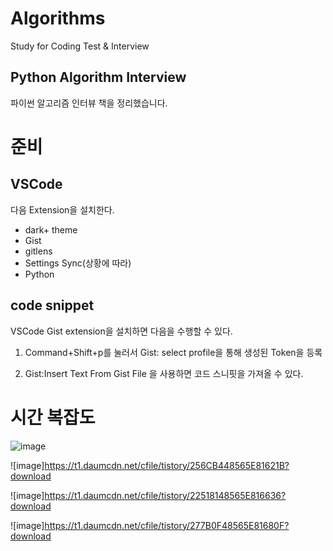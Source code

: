 # Algorithms
Study for Coding Test & Interview 

## Python Algorithm Interview 

파이썬 알고리즘 인터뷰 책을 정리했습니다. 

# 준비 

## VSCode

다음 Extension을 설치한다.

- dark+ theme 
- Gist 
- gitlens
- Settings Sync(상황에 따라) 
- Python 

## code snippet

VSCode Gist extension을 설치하면 다음을 수행할 수 있다.

1. Command+Shift+p를 눌러서 Gist: select profile을 통해 생성된 Token을 등록

2. Gist:Insert Text From Gist File 을 사용하면 코드 스니핏을 가져올 수 있다. 


# 시간 복잡도 

![image](https://t1.daumcdn.net/cfile/tistory/2302AD48565E816409?download)

![image]https://t1.daumcdn.net/cfile/tistory/256CB448565E81621B?download

![image]https://t1.daumcdn.net/cfile/tistory/22518148565E816636?download

![image]https://t1.daumcdn.net/cfile/tistory/277B0F48565E81680F?download
